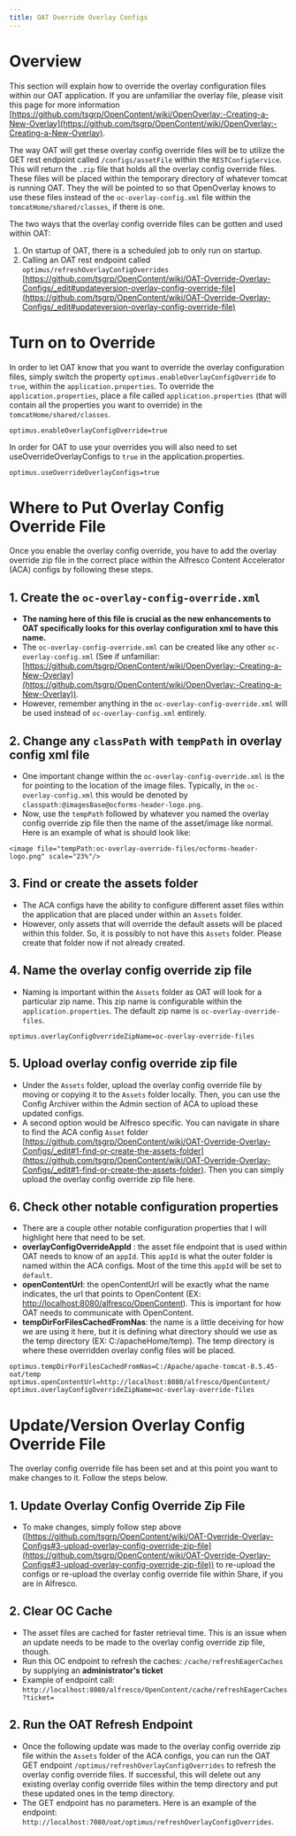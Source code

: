 ```yaml
---
title: OAT Override Overlay Configs
---
```


# Overview
This section will explain how to override the overlay configuration files within our OAT application. If you are unfamiliar the overlay file, please visit this page for more information [https://github.com/tsgrp/OpenContent/wiki/OpenOverlay:-Creating-a-New-Overlay](https://github.com/tsgrp/OpenContent/wiki/OpenOverlay:-Creating-a-New-Overlay).

The way OAT will get these overlay config override files will be to utilize the GET rest endpoint called `/configs/assetFile` within the `RESTConfigService`. This will return the `.zip` file that holds all the overlay config override files. These files will be placed within the temporary directory of whatever tomcat is running OAT. They the will be pointed to so that OpenOverlay knows to use these files instead of the `oc-overlay-config.xml` file within the `tomcatHome/shared/classes`, if there is one. 

The two ways that the overlay config override files can be gotten and used within OAT:
1. On startup of OAT, there is a scheduled job to only run on startup.
2. Calling an OAT rest endpoint called `optimus/refreshOverlayConfigOverrides` [https://github.com/tsgrp/OpenContent/wiki/OAT-Override-Overlay-Configs/_edit#updateversion-overlay-config-override-file](https://github.com/tsgrp/OpenContent/wiki/OAT-Override-Overlay-Configs/_edit#updateversion-overlay-config-override-file) 

# Turn on to Override
In order to let OAT know that you want to override the overlay configuration files, simply switch the property `optimus.enableOverlayConfigOverride` to `true`, within the `application.properties`. To override the `application.properties`, place a file called `application.properties` (that will contain all the properties you want to override) in the `tomcatHome/shared/classes`.

```
optimus.enableOverlayConfigOverride=true
```

In order for OAT to use your overrides you will also need to set useOverrideOverlayConfigs to `true` in the application.properties. 

```
optimus.useOverrideOverlayConfigs=true
```
# Where to Put Overlay Config Override File
Once you enable the overlay config override, you have to add the overlay override zip file in the correct place within the Alfresco Content Accelerator (ACA) configs by following these steps.

## 1. Create the `oc-overlay-config-override.xml`
* **The naming here of this file is crucial as the new enhancements to OAT specifically looks for this overlay configuration xml to have this name.**
* The `oc-overlay-config-override.xml` can be created like any other `oc-overlay-config.xml` (See if unfamiliar: [https://github.com/tsgrp/OpenContent/wiki/OpenOverlay:-Creating-a-New-Overlay](https://github.com/tsgrp/OpenContent/wiki/OpenOverlay:-Creating-a-New-Overlay)).
* However, remember anything in the `oc-overlay-config-override.xml` will be used instead of `oc-overlay-config.xml` entirely.

## 2. Change any `classPath` with `tempPath` in overlay config xml file
* One important change within the `oc-overlay-config-override.xml` is the for pointing to the location of the image files. Typically, in the `oc-overlay-config.xml` this would be denoted by `classpath:@imagesBase@ocforms-header-logo.png`.
* Now, use the `tempPath` followed by whatever you named the overlay config override zip file then the name of the asset/image like normal. Here is an example of what is should look like: 

```
<image file="tempPath:oc-overlay-override-files/ocforms-header-logo.png" scale="23%"/>
```

## 3. Find or create the assets folder
* The ACA configs have the ability to configure different asset files within the application that are placed under within an `Assets` folder.
* However, only assets that will override the default assets will be placed within this folder. So, it is possibly to not have this `Assets` folder. Please create that folder now if not already created.

## 4. Name the overlay config override zip file
* Naming is important within the `Assets` folder as OAT will look for a particular zip name. This zip name is configurable within the `application.properties`. The default zip name is `oc-overlay-override-files`. 

```
optimus.overlayConfigOverrideZipName=oc-overlay-override-files
```

## 5. Upload overlay config override zip file
* Under the `Assets` folder, upload the overlay config override file by moving or copying it to the `Assets` folder locally. Then, you can use the Config Archiver within the Admin section of ACA to upload these updated configs. 
* A second option would be Alfresco specific. You can navigate in share to find the ACA config `Asset` folder [https://github.com/tsgrp/OpenContent/wiki/OAT-Override-Overlay-Configs/_edit#1-find-or-create-the-assets-folder](https://github.com/tsgrp/OpenContent/wiki/OAT-Override-Overlay-Configs/_edit#1-find-or-create-the-assets-folder). Then you can simply upload the overlay config override zip file here.

## 6. Check other notable configuration properties
* There are a couple other notable configuration properties that I will highlight here that need to be set. 
* **overlayConfigOverrideAppId** : the asset file endpoint that is used within OAT needs to know of an `appId`. This `appId` is what the outer folder is named within the ACA configs. Most of the time this `appId` will be set to `default`.
* **openContentUrl**: the openContentUrl will be exactly what the name indicates, the url that points to OpenContent (EX: [http://localhost:8080/alfresco/OpenContent](http://localhost:8080/alfresco/OpenContent)). This is important for how OAT needs to communicate with OpenContent.
* **tempDirForFilesCachedFromNas**: the name is a little deceiving for how we are using it here, but it is defining what directory should we use as the temp directory (EX: C:/apacheHome/temp). The temp directory is where these overridden overlay config files will be placed.

```
optimus.tempDirForFilesCachedFromNas=C:/Apache/apache-tomcat-8.5.45-oat/temp
optimus.openContentUrl=http://localhost:8080/alfresco/OpenContent/
optimus.overlayConfigOverrideZipName=oc-overlay-override-files
```

# Update/Version Overlay Config Override File
The overlay config override file has been set and at this point you want to make changes to it. Follow the steps below. 

## 1. Update Overlay Config Override Zip File
* To make changes, simply follow step above ([https://github.com/tsgrp/OpenContent/wiki/OAT-Override-Overlay-Configs#3-upload-overlay-config-override-zip-file](https://github.com/tsgrp/OpenContent/wiki/OAT-Override-Overlay-Configs#3-upload-overlay-config-override-zip-file)) to re-upload the configs or re-upload the overlay config override file within Share, if you are in Alfresco.

## 2. Clear OC Cache
* The asset files are cached for faster retrieval time. This is an issue when an update needs to be made to the overlay config override zip file, though.
* Run this OC endpoint to refresh the caches: `/cache/refreshEagerCaches` by supplying an **administrator's ticket**
* Example of endpoint call: `http://localhost:8080/alfresco/OpenContent/cache/refreshEagerCaches?ticket=`

## 2. Run the OAT Refresh Endpoint
* Once the following update was made to the overlay config override zip file within the `Assets` folder of the ACA configs, you can run the OAT GET endpoint `/optimus/refreshOverlayConfigOverrides` to refresh the overlay config override files. If successful, this will delete out any existing overlay config override files within the temp directory and put these updated ones in the temp directory. 
* The GET endpoint has no parameters. Here is an example of the endpoint: `http://localhost:7080/oat/optimus/refreshOverlayConfigOverrides`.